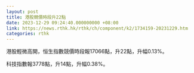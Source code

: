 ```yaml
---
layout: post
title: 港股競價時段升22點
date: 2023-12-29 09:24:40.000000000 +08:00
link: https://news.rthk.hk/rthk/ch/component/k2/1734159-20231229.htm
categories: rthk
---
```


港股輕微高開，恒生指數競價時段報17066點，升22點，升幅0.13%。

科技指數報3778點，升14點，升幅0.38%。
